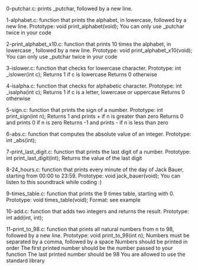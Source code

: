 0-putchar.c:  prints _putchar, followed by a new line.

1-alphabet.c:  function that prints the alphabet, in lowercase, followed by a
new line.
Prototype: void print_alphabet(void);
You can only use _putchar twice in your code

2-print_alphabet_x10.c: function that prints 10 times the alphabet, in lowercase
, followed by a new line.
Prototype: void print_alphabet_x10(void);
You can only use _putchar twice in your code

3-islower.c:  function that checks for lowercase character.
Prototype: int _islower(int c);
Returns 1 if c is lowercase
Returns 0 otherwise

4-isalpha.c: function that checks for alphabetic character.
Prototype: int _isalpha(int c);
Returns 1 if c is a letter, lowercase or uppercase
Returns 0 otherwise

5-sign.c:  function that prints the sign of a number.
Prototype: int print_sign(int n);
Returns 1 and prints + if n is greater than zero
Returns 0 and prints 0 if n is zero
Returns -1 and prints - if n is less than zero

6-abs.c: function that computes the absolute value of an integer.
Prototype: int _abs(int);

7-print_last_digit.c:  function that prints the last digit of a number.
Prototype: int print_last_digit(int);
Returns the value of the last digit

8-24_hours.c:  function that prints every minute of the day of Jack Bauer,
starting from 00:00 to 23:59.
Prototype: void jack_bauer(void);
You can listen to this soundtrack while coding :)

9-times_table.c: function that prints the 9 times table, starting with 0.
Prototype: void times_table(void);
Format: see example

10-add.c:  function that adds two integers and returns the result.
Prototype: int add(int, int);

11-print_to_98.c:  function that prints all natural numbers from n to 98,
followed by a new line.
Prototype: void print_to_98(int n);
Numbers must be separated by a comma, followed by a space
Numbers should be printed in order
The first printed number should be the number passed to your function
The last printed number should be 98
You are allowed to use the standard library